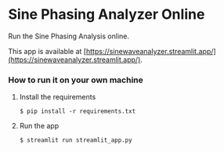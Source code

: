 # Sine Phasing Analyzer Online

Run the Sine Phasing Analysis online.

This app is available at [https://sinewaveanalyzer.streamlit.app/](https://sinewaveanalyzer.streamlit.app/).

### How to run it on your own machine

1. Install the requirements

   ```
   $ pip install -r requirements.txt
   ```

2. Run the app

   ```
   $ streamlit run streamlit_app.py
   ```
